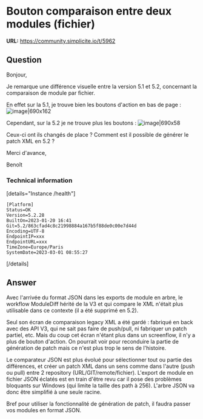 # Bouton comparaison entre deux modules (fichier)

**URL:** https://community.simplicite.io/t/5962

## Question
Bonjour,

Je remarque une différence visuelle entre la version 5.1 et 5.2, concernant la comparaison de module par fichier.

En effet sur la 5.1, je trouve bien les boutons d'action en bas de page :
![image|690x162](upload://yfNM9ahN88VyP6rcPD05fqyayHH.png)

Cependant, sur la 5.2 je ne trouve plus les boutons :
![image|690x58](upload://en1rEgRTtxFGKnBbDBEUzQ3m2w1.png)

Ceux-ci ont ils changés de place ? Comment est il possible de générer le patch XML en 5.2 ?

Merci d'avance,

Benoît

### Technical information

[details="Instance /health"]
```text
[Platform]
Status=OK
Version=5.2.28
BuiltOn=2023-01-20 16:41
Git=5.2/863cfad4c8c21998884a167b5f88de0c00e7d44d
Encoding=UTF-8
EndpointIP=xxx
EndpointURL=xxx
TimeZone=Europe/Paris
SystemDate=2023-03-01 08:55:27

```
[/details]

## Answer
Avec l'arrivée du format JSON dans les exports de module en arbre, le workflow ModuleDiff hérité de la V3 et qui compare le XML n'était plus utilisable dans ce contexte (il a été supprimé en 5.2).

Seul son écran de comparaison legacy XML a été gardé : fabriqué en back avec des API V3, qui ne sait pas faire de push/pull, ni fabriquer un patch partiel, etc. Mais du coup cet écran n'étant plus dans un screenflow, il n'y a plus de bouton d'action. On pourrait voir pour reconduire la partie de génération de patch mais ce n'est plus trop le sens de l'histoire.

Le comparateur JSON est plus évolué pour sélectionner tout ou partie des différences, et créer un patch XML dans un sens comme dans l'autre (push ou pull) entre 2 repository (URL/GIT/remote/fichier). 
L'export de module en fichier JSON éclatés est en train d'être revu car il pose des problèmes bloquants sur Windows (qui limite la taille des path à 256). L'arbre JSON va donc être simplifié à une seule racine.

Bref pour utiliser la fonctionnalité de génération de patch, il faudra passer vos modules en format JSON.
